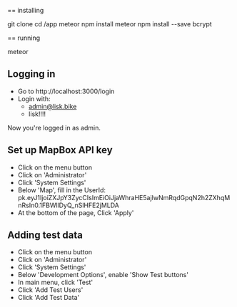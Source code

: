 == installing

git clone <repository url>
cd <repository name>/app
meteor npm install
meteor npm install --save bcrypt

== running

meteor

## Logging in

- Go to http://localhost:3000/login
- Login with:
  - admin@lisk.bike
  - lisk!!!!

Now you're logged in as admin.

## Set up MapBox API key

- Click on the menu button
- Click on 'Administrator'
- Click 'System Settings'
- Below 'Map', fill in the UserId: pk.eyJ1IjoiZXJpY3ZycCIsImEiOiJjaWhraHE5ajIwNmRqdGpqN2h2ZXhqMnRsIn0.1FBWllDyQ_nSlHFE2jMLDA
- At the bottom of the page, Click 'Apply'

## Adding test data

- Click on the menu button
- Click on 'Administrator'
- Click 'System Settings'
- Below 'Development Options', enable 'Show Test buttons'
- In main menu, click 'Test'
- Click 'Add Test Users'
- Click 'Add Test Data'



